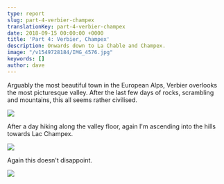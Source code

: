 ```yaml
---
type: report
slug: part-4-verbier-champex
translationKey: part-4-verbier-champex
date: 2018-09-15 00:00:00 +0000
title: 'Part 4: Verbier, Champex'
description: Onwards down to La Chable and Champex.
image: "/v1549728184/IMG_4576.jpg"
keywords: []
author: dave
---
```

Arguably the most beautiful town in the European Alps, Verbier overlooks the most picturesque valley. After the last few days of rocks, scrambling and mountains, this all seems rather civilised.

![](https://res.cloudinary.com/wildernessprime/image/upload/w_800,dpr_auto/v1549728184/IMG_4576.jpg) 

After a day hiking along the valley floor, again I'm ascending into the hills towards Lac Champex. 

![](https://res.cloudinary.com/wildernessprime/image/upload/w_800,dpr_auto/v1549728519/IMG_4587.jpg)

Again this doesn't disappoint.

![](https://res.cloudinary.com/wildernessprime/image/upload/w_800,dpr_auto/v1549728473/IMG_4590.jpg)